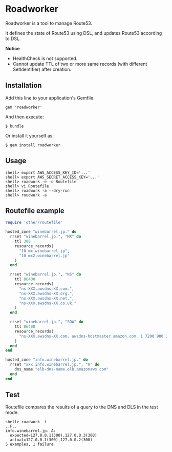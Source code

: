 # Roadworker

Roadworker is a tool to manage Route53.

It defines the state of Route53 using DSL, and updates Route53 according to DSL.

**Notice**

* HealthCheck is not supported.
* Cannot update TTL of two or more same records (with different SetIdentifier) after creation.

## Installation

Add this line to your application's Gemfile:

    gem 'roadworker'

And then execute:

    $ bundle

Or install it yourself as:

    $ gem install roadworker

## Usage

```
shell> export AWS_ACCESS_KEY_ID='...'
shell> export AWS_SECRET_ACCESS_KEY='...'
shell> roadwork -e -o Routefile
shell> vi Routefile
shell> roadwork -a --dry-run
shell> roudwork -a
```

## Routefile example

```ruby
require 'other/routefile'

hosted_zone "winebarrel.jp." do
  rrset "winebarrel.jp.", "MX" do
    ttl 300
    resource_records(
      "10 mx.winebarrel.jp",
      "10 mx2.winebarrel.jp"
    )
  end

  rrset "winebarrel.jp.", "NS" do
    ttl 86400
    resource_records(
      "ns-XXX.awsdns-XX.com.",
      "ns-XXX.awsdns-XX.org.",
      "ns-XXX.awsdns-XX.net.",
      "ns-XXX.awsdns-XX.co.uk."
    )
  end

  rrset "winebarrel.jp.", "SOA" do
    ttl 86400
    resource_records(
      "ns-XXX.awsdns-XX.com. awsdns-hostmaster.amazon.com. 1 7200 900 1209600 86400"
    )
  end
end

hosted_zone "info.winebarrel.jp." do
  rrset "xxx.info.winebarrel.jp.", "A" do
    dns_name "elb-dns-name.elb.amazonaws.com"
  end
end
```

## Test

Routefile compares the results of a query to the DNS and DLS in the test mode.

```
shell> roadwork -t
..F..
info.winebarrel.jp. A:
  expected=127.0.0.1(300),127.0.0.3(300)
  actual=127.0.0.1(300),127.0.0.2(300)
5 examples, 1 failure
```
